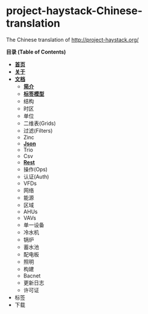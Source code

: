 # project-haystack-Chinese-translation
The Chinese translation of http://project-haystack.org/

**目录 (Table of Contents)**

+ [**首页**](zh-cn/Home/Home.md)
+ [**关于**](zh-cn/About/About.md)
+ [**文档**](zh-cn/Docs)
  + [**简介**](zh-cn/Docs/Intro.md)
  + [**标签模型**](zh-cn/Docs/TagModel.md)
  + 结构
  + 时区
  + 单位
  + 二维表(Grids)
  + 过滤(Filters)
  + Zinc
  + [**Json**](zh-cn/Docs/Json.md)
  + Trio
  + Csv
  + [**Rest**](zh-cn/Docs/Rest.md)
  + 操作(Ops)
  + 认证(Auth)
  + VFDs
  + 网络
  + 能源
  + 区域
  + AHUs
  + VAVs
  + 单一设备
  + 冷水机
  + 锅炉
  + 蓄水池
  + 配电板
  + 照明
  + 构建
  + Bacnet
  + 更新日志
  + 许可证
+ 标签
+ 下载


